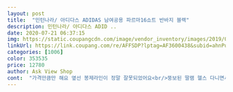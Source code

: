 ```yaml
---
layout: post 
title:  "민턴나라/ 아디다스 ADIDAS 남여공용 파르마16쇼트 반바지 블랙" 
description: 민턴나라/ 아디다스 ADID ..
date: 2020-07-21 06:37:15 
img: https://static.coupangcdn.com/image/vendor_inventory/images/2019/01/21/12/6/5f395799-a385-4ee9-9e93-127339831cc8.jpg 
linkUrl: https://link.coupang.com/re/AFFSDP?lptag=AF3600438&subid=ahnPublicAsk&pageKey=178595762&itemId=511271147&vendorItemId=71080711820&traceid=V0-113-4b28bc865914059b 
categories: [1006] 
color: 353535 
price: 12780 
author: Ask View Shop 
cont:  "가격만큼만 해요 옆선 봉제라인이 정말 잘못되었어요<br/>뚱보된 딸램 헬스 다니면서 입으려고 샀는데 너무너무 시원해서 좋다네요 여름바지로 딱이고 품도 넉넉해서 편합니다.<br/>  비친다는 평이 있던데 얇긴해도 1도 안비칩니다!!<br/>아주 깔끔하고 좋네요.<br/> 배송 빨라요.<br/> 아이들이 좋아합니다<br/>핏이 남성용  빅사이즈도 핏이 예쁘게 나온것도 있는데 여성이입으면 어울리지않아요<br/>" 
---
```

